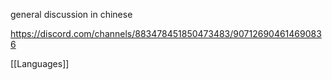general discussion in chinese

https://discord.com/channels/883478451850473483/907126904614690836

[[Languages]]